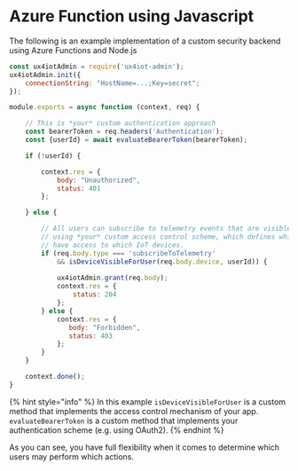 # Azure Function using Javascript

The following is an example implementation of a custom security backend using Azure Functions and Node.js

```javascript
const ux4iotAdmin = require('ux4iot-admin');
ux4iotAdmin.init({
    connectionString: "HostName=...;Key=secret";
});

module.exports = async function (context, req) {

    // This is *your* custom authentication approach
    const bearerToken = req.headers('Authentication');    
    const {userId} = await evaluateBearerToken(bearerToken);

    if (!userId) {

        context.res = {
            body: "Unauthorized",
            status: 401
        };

    } else {

        // All users can subscribe to telemetry events that are visible for them
        // using *your* custom access control scheme, which defines which users 
        // have access to which IoT devices.
        if (req.body.type === 'subscribeToTelemetry' 
            && isDeviceVisibleForUser(req.body.device, userId)) {
            
            ux4iotAdmin.grant(req.body);
            context.res = {
                status: 204
            };
        } else {
            context.res = {
               body: "Forbidden",
               status: 403
            };
        }
    }

    context.done();    
}
```

{% hint style="info" %}
In this example `isDeviceVisibleForUser` is a custom method that implements the access control mechanism of your app. `evaluateBearerToken` is a custom method that implements your authentication scheme (e.g. using OAuth2).
{% endhint %}

As you can see, you have full flexibility when it comes to determine which users may perform which actions.
